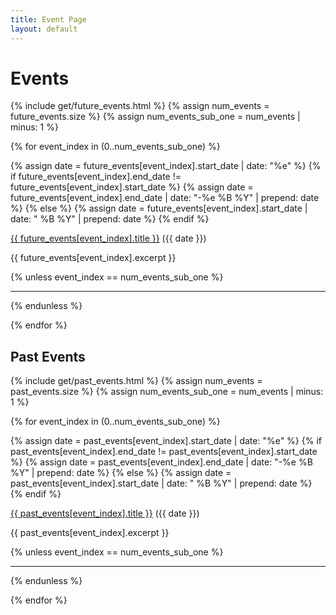 ```yaml
---
title: Event Page
layout: default
---
```


<h1>Events</h1>

{% include get/future_events.html %}
{% assign num_events = future_events.size %}
{% assign num_events_sub_one = num_events | minus: 1 %}

{% for event_index in (0..num_events_sub_one) %}

{% assign date = future_events[event_index].start_date | date: "%e" %}
{% if future_events[event_index].end_date != future_events[event_index].start_date %}
    {% assign date = future_events[event_index].end_date | date: "-%e %B %Y" | prepend: date %}
{% else %}
    {% assign date = future_events[event_index].start_date | date: " %B %Y" | prepend: date %}
{% endif %}
    
<a href="{{ future_events[event_index].url | relative_url }}">{{ future_events[event_index].title }}</a> ({{ date }})

{{ future_events[event_index].excerpt }}

{% unless event_index == num_events_sub_one %}
<hr/>
{% endunless %}

{% endfor %}

<h2 class="pt-3 text-muted">Past Events</h2>

{% include get/past_events.html %}
{% assign num_events = past_events.size %}
{% assign num_events_sub_one = num_events | minus: 1 %}

{% for event_index in (0..num_events_sub_one) %}

{% assign date = past_events[event_index].start_date | date: "%e" %}
{% if past_events[event_index].end_date != past_events[event_index].start_date %}
{% assign date = past_events[event_index].end_date | date: "-%e %B %Y" | prepend: date %}
{% else %}
{% assign date = past_events[event_index].start_date | date: " %B %Y" | prepend: date %}
{% endif %}

<a href="{{ past_events[event_index].url | relative_url }}">{{ past_events[event_index].title }}</a> ({{ date }})

{{ past_events[event_index].excerpt }}

{% unless event_index == num_events_sub_one %}
<hr/>
{% endunless %}

{% endfor %}

